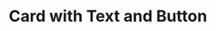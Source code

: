 ---
layout: pattern
categories: [patterns, card]
title: Card with Text and Button
type: [detail-page]
permalink: /patterns/card/card-text-button
variations: true
overview: A card is often a subset or summary of a larger idea. It acts as an entry point to more detailed information. 
description: |
  A card is often a subset or summary of a larger idea. It acts as an entry point to more detailed information. This summary can contain a variety of content types, such as text, images and multimedia, or buttons and links.
  An individual card is typically a member of a collection of similar cards, not a single card in isolation. A card is distinguished from others in its collection by its content, and cards are distinguished from the broader page context in form — usually with a border or a shadow.
  Finally, a card is modular. This means that you can vary the order of cards in a collection without destroying any individual card’s meaning.

usa-link: "https://designsystem.digital.gov/components/card/"
specification: | 
  OnClick/OnTap of card system displays destination in current window 
  OnHover display hover state 
spec: 
  - name: title
    class: usa-card__heading
    required: true
    type: customizable heading level 
    content: 50 characters
    example: "Cats are really cool dudes"
  - name: body
    required: true
    class: usa-card__body
    type: text
    content: 120 characters  
    example: "Run off table persian cat jump eat fish hack. Paw at beetle and eat it before it gets away demand"
  - name: media
    type: image 
    class: usa-card__img
  - name: link
    type: button
    content: URL destination
  - name: layout
    type: select list
    content: default | card with media | header first | inset media | flag left | flag right
    required: uses default unless specified
cards:
  - title: Card 1
    content: card 1 content
    button: Learn more about card 1
  - title: Card 2
    content: card 2 content
    button: Learn more about card 2
  - title: Card 3
    content: card 3 content
    button: Learn more about card 3
yml: |
  
  cards:
  - title: Card 1
    content: card 1 content
    button: Learn more about card 1

jekyll: |

  "{% include patterns/card/card-text-button-jk.md %}"
### Paths to view design and code... 
## designimg: can be used to show an image of the design until a coded version can be created. The htmlpath & csspath should be located in the pattens folder. Read more about creating coded components in /docs/creating-patterns 
# designimg: 
htmlpath: patterns/card/card-text-button.md
csspath: patterns/card/index.scss
---